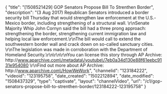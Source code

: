 {
    "title": "[1508521429] GOP Senators Propose Bill To Strenthen Border",
    "description": "(3 Aug 2017) Republican Senators introduced a border security bill Thursday that would strengthen law enforcement at the U.S.-Mexico border, including strengthening of a structural wall. \r\nSenate Majority Whip John Cornyn said the bill had a three prong approach: strengthening the border, strengthening current immigration law and helping local law enforcement.\r\nThe bill would call to extend the southwestern border wall and crack down on so-called sanctuary cities. \r\nThe legislation was made in corroboration with the Department of Homeland Security.\r\n\r\n\r\nYou can license this story through AP Archive: http:\/\/www.aparchive.com\/metadata\/youtube\/7eb0a34d130e88f61eebc9131e954080 \r\nFind out more about AP Archive: http:\/\/www.aparchive.com\/HowWeWork",
    "channelid": "123184222",
    "videoid": "123195758",
    "date_created": "1502212894",
    "date_modified": "1508437329",
    "type": "captivate",
    "layout": "channelVideo",
    "url": "\/c1\/gop-senators-propose-bill-to-strenthen-border\/123184222-123195758"
}